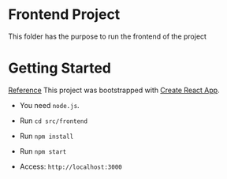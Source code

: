 # Frontend Project

This folder has the purpose to run the frontend of the project

# Getting Started

[Reference](https://dev.to/loujaybee/using-create-react-app-with-express/)
This project was bootstrapped with [Create React App](https://github.com/facebook/create-react-app).

- You need `node.js`.

- Run `cd src/frontend`

- Run `npm install`

- Run `npm start`

- Access: `http://localhost:3000`

